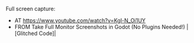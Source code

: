 Full screen capture:
- AT https://www.youtube.com/watch?v=Kgl-N_Oi1UY
- FROM Take Full Monitor Screenshots in Godot (No Plugins Needed!) |[Glitched Code]|
